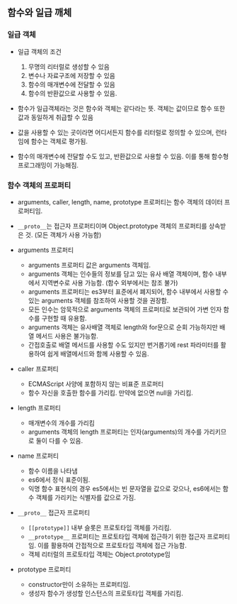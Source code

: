 ## 함수와 일급 깨체

### 일급 객체

- 일급 객체의 조건

  1. 무명의 리터럴로 생성할 수 있음
  2. 변수나 자료구조에 저장할 수 있음
  3. 함수의 매개변수에 전달할 수 있음
  4. 함수의 반환값으로 사용할 수 있음.

- 함수가 일급객체라는 것은 함수와 객체는 같다라는 뜻. 객체는 값이므로 함수 또한 값과 동일하게 취급할 수 있음
- 값을 사용할 수 있는 곳이라면 어디서든지 함수를 리터럴로 정의할 수 있으며, 런타임에 함수는 객체로 평가됨.
- 함수의 매개변수에 전달할 수도 있고, 반환값으로 사용할 수 있음. 이를 통해 함수형 프로그래밍이 가능해짐.

### 함수 객체의 프로퍼티

- arguments, caller, length, name, prototype 프로퍼티는 함수 객체의 데이터 프로퍼티임.
- `__proto__`는 접근자 프로퍼티이며 Object.prototype 객체의 프로퍼티를 상속받은 것. (모든 객체가 사용 가능함)

- arguments 프로퍼티

  - arguments 프로퍼티 값은 arguments 객체임.
  - arguments 객체는 인수들의 정보를 담고 있는 유사 배열 객체이며, 함수 내부에서 지역변수로 사용 가능함. (함수 외부에서는 참조 불가)
  - arguments 프로퍼티는 es3부터 표준에서 폐지되어, 함수 내부에서 사용할 수 있는 arguments 객체를 참조하여 사용할 것을 권장함.
  - 모든 인수는 암묵적으로 arguments 객체의 프로퍼티로 보관되어 가변 인자 함수를 구현할 때 유용함.
  - arguments 객체는 유사배열 객체로 length와 for문으로 순회 가능하지만 배열 메서드 사용은 불가능함.
  - 간접호출로 배열 메서드를 사용할 수도 있지만 번거롭기에 rest 파라미터를 활용하여 쉽게 배열메서드와 함께 사용할 수 있음.

- caller 프로퍼티

  - ECMAScript 사양에 포함하지 않는 비표준 프로퍼티
  - 함수 자신을 호출한 함수를 가리킴. 만약에 없으면 null을 가리킴.

- length 프로퍼티

  - 매개변수의 개수를 가리킴
  - arguments 객체의 length 프로퍼티는 인자(arguments)의 개수를 가리키므로 둘이 다를 수 있음.

- name 프로퍼티

  - 함수 이름을 나타냄
  - es6에서 정식 표준이됨.
  - 익명 함수 표현식의 경우 es5에서는 빈 문자열을 값으로 갖으나, es6에서는 함수 객체를 가리키는 식별자를 값으로 가짐.

- `__proto__` 접근자 프로퍼티

  - `[[prototype]]` 내부 슬롯은 프로토타입 객체를 가리킴.
  - `__prototype__` 프로퍼티는 프로토타입 객체에 접근하기 위한 접근자 프로퍼티임. 이를 활용하여 간접적으로 프로토타입 객체에 접근 가능함.
  - 객체 리터럴의 프로토타입 객체는 Object.prototype임

- prototype 프로퍼티

  - constructor만이 소유하는 프로퍼티임.
  - 생성자 함수가 생성할 인스턴스의 프로토타입 객체를 가리킴.
